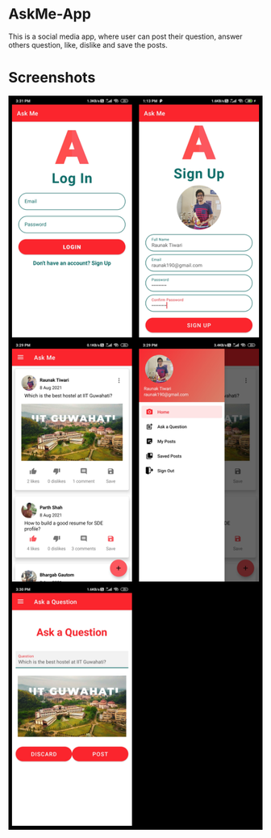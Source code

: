 # AskMe-App
This is a social media app, where user can post their question, answer others question, like, dislike and save the posts.

# Screenshots

<table  bgcolor = "#000000"><tr bgcolor = "#000000"><td bgcolor = "#000000">
  <img src = "Screenshots/login.jpg" width = 300>
  </td>
  <td>
  <img src = "Screenshots/signup.jpg" width = 300>
</td></tr>

<tr><td>
  <img src = "Screenshots/home.jpg" width = 300>
  </td>
  <td>
  <img src = "Screenshots/sidebar.jpg" width = 300>
</td></tr>
<tr><td>  
  <img src = "Screenshots/postques.jpg" width = 300>
</td></tr>
</table>

<!-- <table style="background-color:#FFFFE0;">
<tr style="background-color:#BDB76B;color:#ffffff;">
<th>Table Header</th><th>Table Header</th>
</tr>
<tr>
<td>Table cell 1</td><td>Table cell 2</td>
</tr>
<tr>
<td>Table cell 3</td><td style="background-color:#ff0000;">Table cell 4</td>
</tr>
</table> -->
